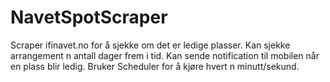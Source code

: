 # NavetSpotScraper
Scraper ifinavet.no for å sjekke om det er ledige plasser.
Kan sjekke arrangement n antall dager frem i tid.
Kan sende notification til mobilen når en plass blir ledig.
Bruker Scheduler for å kjøre hvert n minutt/sekund.
